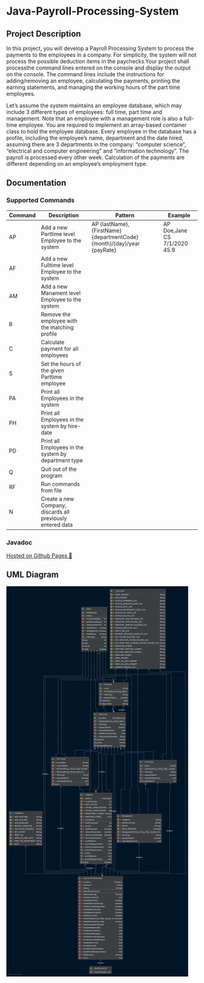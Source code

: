 # Java-Payroll-Processing-System

## Project Description

In this project, you will develop a Payroll Processing System to process the payments to the employees in a company.
For simplicity, the system will not process the possible deduction items in the paychecks.Your project shall processthe command lines entered on the console and display the output on the console. The command lines include the instructions for adding/removing an employee, calculating the payments, printing the earning statements, and managing the working hours of the part time employees.

Let’s assume the system maintains an employee database, which may include 3 different types of employees: full time,
part time and management. Note that an employee with a management role is also a full-time employee. You are required
to implement an array-based container class to hold the employee database. Every employee in the database has a profile,
including the employee’s name, department and the date hired, assuming there are 3 departments in the company:
“computer science”, “electrical and computer engineering” and “information technology”. The payroll is processed every
other week. Calculation of the payments are different depending on an employee’s employment type.

## Documentation

### Supported Commands

| Command | Description | Pattern | Example
| --- | --- | --- | --- |
| AP | Add a new Parttime level Employee to the system | AP {lastName},{FirstName} {departmentCode} {month}/{day}/year {payRate} | AP Doe,Jane CS 7/1/2020 45.9 |
| AF | Add a new Fulltime level Employee to the system | | |
| AM | Add a new Manament level Employee to the system | | |
| R | Remove the employee with the matching profile | | |
| C | Calculate payment for all employees | | |
| S | Set the hours of the given Parttime employee | | |
| PA | Print all Employees in the system | | |
| PH | Print all Employees in the system by hire-date | | |
| PD | Print all Employees in the system by department type | | |
| Q | Quit out of the program | | |
| RF | Run commands from file | | |
| N | Create a new Company, discards all previously entered data | | |

### Javadoc

<a href="https://demoraeshugo.github.io/Java-Payroll-Processing-System/payroll_processing_system/package-summary.html"> Hosted on Github Pages 🚀  </a>

## UML Diagram

![Web_Frame@2x](https://raw.githubusercontent.com/demoraeshugo/Java-Payroll-Processing-System/main/payroll_processing_system.png?token=AKZ6UIYTCYH33IV32J7KNXTAH27VY)
